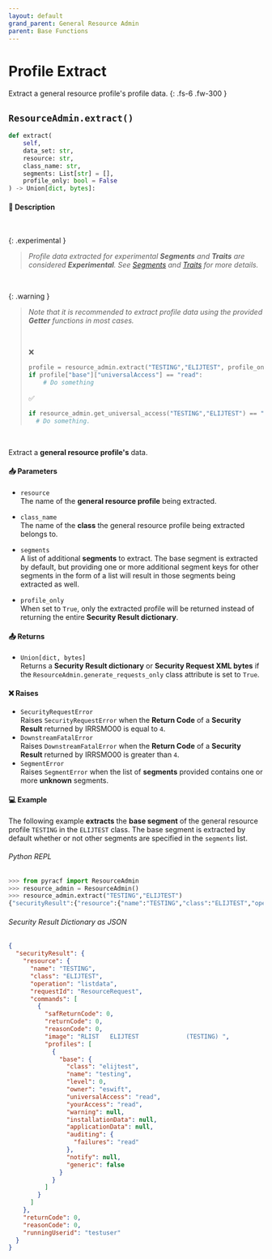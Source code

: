 ```yaml
---
layout: default
grand_parent: General Resource Admin
parent: Base Functions
---
```


# Profile Extract

Extract a general resource profile's profile data. 
{: .fs-6 .fw-300 }

## `ResourceAdmin.extract()`

```python
def extract(
    self, 
    data_set: str, 
    resource: str, 
    class_name: str, 
    segments: List[str] = [], 
    profile_only: bool = False
) -> Union[dict, bytes]:
```

#### 📄 Description

&nbsp;

{: .experimental }
> _Profile data extracted for experimental **Segments** and **Traits** are considered **Experimental**. See [Segments](../segments_traits_operators#segments) and [Traits](../segments_traits_operators#traits) for more details._

&nbsp;

{: .warning }
> _Note that it is recommended to extract profile data using the provided **Getter** functions in most cases._
>
> &nbsp;
>
> ❌
> ```python
> profile = resource_admin.extract("TESTING","ELIJTEST", profile_only=True)
> if profile["base"]["universalAccess"] == "read":
>     # Do something
> ```
> ✅
> ```python
> if resource_admin.get_universal_access("TESTING","ELIJTEST") == "read"
>   # Do something.
> ```

&nbsp;

Extract a **general resource profile's** data.

#### 📥 Parameters
* `resource`<br>
  The name of the **general resource profile** being extracted.

* `class_name`<br>
  The name of the **class** the general resource profile being extracted belongs to.

* `segments`<br>
  A list of additional **segments** to extract. The base segment is extracted by default, but providing one or more additional segment keys for other segments in the form of a list will result in those segments being extracted as well.

* `profile_only`<br>
  When set to `True`, only the extracted profile will be returned instead of returning the entire **Security Result dictionary**.

#### 📤 Returns
* `Union[dict, bytes]`<br>
  Returns a **Security Result dictionary** or **Security Request XML bytes** if the `ResourceAdmin.generate_requests_only` class attribute is set to `True`.

#### ❌ Raises
* `SecurityRequestError`<br>
  Raises `SecurityRequestError` when the **Return Code** of a **Security Result** returned by IRRSMO00 is equal to `4`.
* `DownstreamFatalError`<br>
  Raises `DownstreamFatalError` when the **Return Code** of a **Security Result** returned by IRRSMO00 is greater than `4`.
* `SegmentError`<br>
  Raises `SegmentError` when the list of **segments** provided contains one or more **unknown** segments.

#### 💻 Example

The following example **extracts** the **base segment** of the general resource profile `TESTING` in the `ELIJTEST` class. The base segment is extracted by default whether or not other segments are specified in the `segments` list.

###### Python REPL
```python
>>> from pyracf import ResourceAdmin
>>> resource_admin = ResourceAdmin()
>>> resource_admin.extract("TESTING","ELIJTEST")
{"securityResult":{"resource":{"name":"TESTING","class":"ELIJTEST","operation":"listdata","requestId":"ResourceRequest","commands":[{"safReturnCode":0,"returnCode":0,"reasonCode":0,"image":"RLIST   ELIJTEST             (TESTING) ","profiles":[{"base":{"class":"elijtest","name":"testing","level":0,"owner":"eswift","universalAccess":"read","yourAccess":"read","warning":null,"installationData":null,"applicationData":null,"auditing":{"failures":"read"},"notify":null,"generic":false}}]}]},"returnCode":0,"reasonCode":0}}
```

###### Security Result Dictionary as JSON
```json
{
  "securityResult": {
    "resource": {
      "name": "TESTING",
      "class": "ELIJTEST",
      "operation": "listdata",
      "requestId": "ResourceRequest",
      "commands": [
        {
          "safReturnCode": 0,
          "returnCode": 0,
          "reasonCode": 0,
          "image": "RLIST   ELIJTEST             (TESTING) ",
          "profiles": [
            {
              "base": {
                "class": "elijtest",
                "name": "testing",
                "level": 0,
                "owner": "eswift",
                "universalAccess": "read",
                "yourAccess": "read",
                "warning": null,
                "installationData": null,
                "applicationData": null,
                "auditing": {
                  "failures": "read"
                },
                "notify": null,
                "generic": false
              }
            }
          ]
        }
      ]
    },
    "returnCode": 0,
    "reasonCode": 0,
    "runningUserid": "testuser"
  }
}
```

